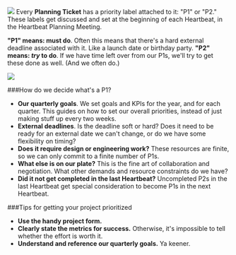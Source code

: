 ![](/https://dl.dropboxusercontent.com/spa/6c38yp3crbxni5b/u4xki459.png)
Every **Planning Ticket** has a priority label attached to it:  "P1" or "P2." These labels get discussed and set at the beginning of each Heartbeat, in the Heartbeat Planning Meeting. 

**"P1" means: must do**. Often this means that there's a hard external deadline associated with it. Like a launch date or birthday party. 
**"P2" means: _try_ to do**. If we have time left over from our P1s, we'll try to get these done as well. (And we often do.)  

![](/https://dl.dropboxusercontent.com/spa/6c38yp3crbxni5b/vodigbl-.png)

###How do we decide what's a P1? 
- **Our quarterly goals**. We set goals and KPIs for the year, and for each quarter. This guides on how to set our overall priorities, instead of just making stuff up every two weeks. 
- **External deadlines**. Is the deadline soft or hard? Does it need to be ready for an external date we can't change, or do we have some flexibility on timing? 
- **Does it require design or engineering work?** These resources are finite, so we can only commit to a finite number of P1s. 
- **What else is on our plate?** This is the fine art of collaboration and negotiation. What other demands and resource constraints do we have?
- **Did it not get completed in the last Heartbeat?** Uncompleted P2s in the last Heartbeat get special consideration to become P1s in the next Heartbeat. 

###Tips for getting your project prioritized
- **Use the handy project form.** 
- **Clearly state the metrics for success.** Otherwise, it's impossible to tell whether the effort is worth it. 
- **Understand and reference our quarterly goals.** Ya keener. 




